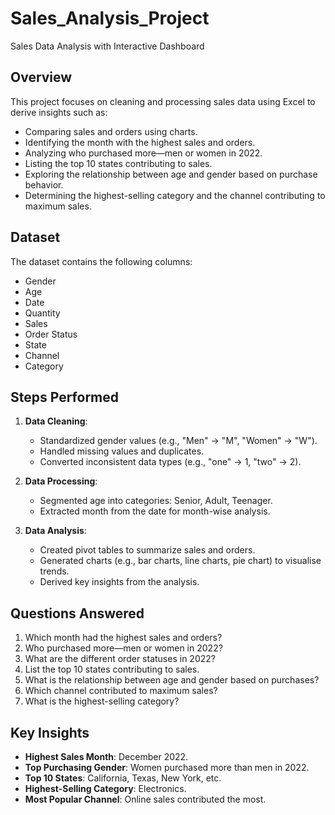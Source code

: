 # Sales_Analysis_Project
Sales Data Analysis with Interactive Dashboard
## Overview
This project focuses on cleaning and processing sales data using Excel to derive insights such as:
- Comparing sales and orders using charts.
- Identifying the month with the highest sales and orders.
- Analyzing who purchased more—men or women in 2022.
- Listing the top 10 states contributing to sales.
- Exploring the relationship between age and gender based on purchase behavior.
- Determining the highest-selling category and the channel contributing to maximum sales.
## Dataset
The dataset contains the following columns:
- Gender
- Age
- Date
- Quantity
- Sales
- Order Status
- State
- Channel
- Category
## Steps Performed
1. **Data Cleaning**:
   - Standardized gender values (e.g., "Men" → "M", "Women" → "W").
   - Handled missing values and duplicates.
   - Converted inconsistent data types (e.g., "one" → 1, "two" → 2).

2. **Data Processing**:
   - Segmented age into categories: Senior, Adult, Teenager.
   - Extracted month from the date for month-wise analysis.
3. **Data Analysis**:
   - Created pivot tables to summarize sales and orders.
   - Generated charts (e.g., bar charts, line charts, pie chart) to visualise trends.
   - Derived key insights from the analysis.
  
## Questions Answered
1. Which month had the highest sales and orders?
2. Who purchased more—men or women in 2022?
3. What are the different order statuses in 2022?
4. List the top 10 states contributing to sales.
5. What is the relationship between age and gender based on purchases?
6. Which channel contributed to maximum sales?
7. What is the highest-selling category?
## Key Insights
- **Highest Sales Month**: December 2022.
- **Top Purchasing Gender**: Women purchased more than men in 2022.
- **Top 10 States**: California, Texas, New York, etc.
- **Highest-Selling Category**: Electronics.
- **Most Popular Channel**: Online sales contributed the most.
